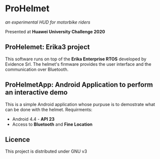 # ProHelmet

*an experimental HUD for motorbike riders*

Presented at **Huawei University Challenge 2020**

## ProHelemet: Erika3 project
This software runs on top of the **Erika Enterprise RTOS** developed by Evidence Srl.
The helmet's firmware provides the user interface and the communication over Bluetooth.

## ProHelmetApp: Android Application to perform an interactive demo
This is a simple Android application whose purpuse is to demostrate what can be done with the helmet.
Requirments:
* Android 4.4 - **API 23**
* Access to **Bluetooth** and **Fine Location**

## Licence
This project is distributed under GNU v3
